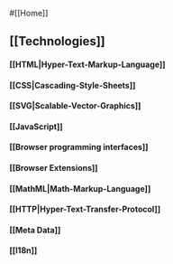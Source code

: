 #[[Home]]
## [[Technologies]]
#### [[HTML|Hyper-Text-Markup-Language]]
#### [[CSS|Cascading-Style-Sheets]]
#### [[SVG|Scalable-Vector-Graphics]]
#### [[JavaScript]]
#### [[Browser programming interfaces]]
#### [[Browser Extensions]]
#### [[MathML|Math-Markup-Language]]
#### [[HTTP|Hyper-Text-Transfer-Protocol]]
#### [[Meta Data]]
#### [[l18n]]
